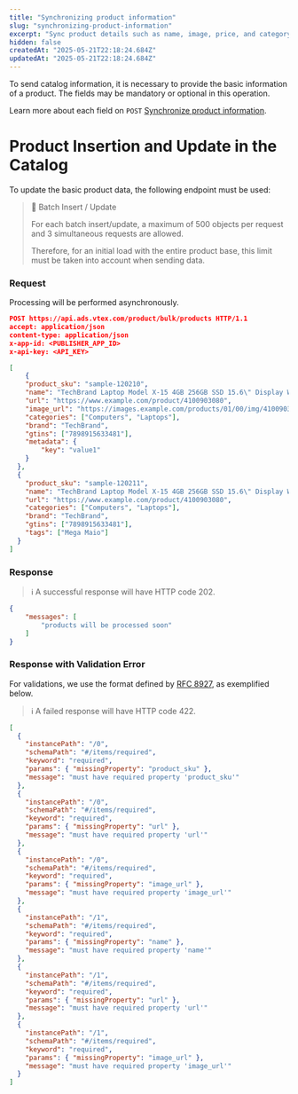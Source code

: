 ```yaml
---
title: "Synchronizing product information"
slug: "synchronizing-product-information"
excerpt: "Sync product details such as name, image, price, and category."
hidden: false
createdAt: "2025-05-21T22:18:24.684Z"
updatedAt: "2025-05-21T22:18:24.684Z"
---
```


To send catalog information, it is necessary to provide the basic information of a product. The fields may be mandatory or optional in this operation.

Learn more about each field on `POST` [Synchronize product information](https://developers.vtex.com/docs/api-reference/vtex-ads-api#post-/product/bulk/products).

# Product Insertion and Update in the Catalog

To update the basic product data, the following endpoint must be used:

> 🚧 Batch Insert / Update
> 
> For each batch insert/update, a maximum of 500 objects per request and 3 simultaneous requests are allowed.
> 
> Therefore, for an initial load with the entire product base, this limit must be taken into account when sending data.

### Request

Processing will be performed asynchronously.

```json
POST https://api.ads.vtex.com/product/bulk/products HTTP/1.1
accept: application/json
content-type: application/json
x-app-id: <PUBLISHER_APP_ID>
x-api-key: <API_KEY>

[
    {
    "product_sku": "sample-120210",
    "name": "TechBrand Laptop Model X-15 4GB 256GB SSD 15.6\" Display Windows 11 - Gray",
    "url": "https://www.example.com/product/4100903080",
    "image_url": "https://images.example.com/products/01/00/img/4100903/1/4100903143_1GG.jpg",
    "categories": ["Computers", "Laptops"],
    "brand": "TechBrand",
    "gtins": ["7898915633481"],
    "metadata": {
        "key": "value1"
    }
  },
  {
    "product_sku": "sample-120211", 
    "name": "TechBrand Laptop Model X-15 4GB 256GB SSD 15.6\" Display Windows 11 - Gray",
    "url": "https://www.example.com/product/4100903080",
    "categories": ["Computers", "Laptops"],
    "brand": "TechBrand",
    "gtins": ["7898915633481"],
    "tags": ["Mega Maio"]
  }
]
```

### Response

>ℹ️ A successful response will have HTTP code 202.

```json
{
	"messages": [
		"products will be processed soon"
	]
}
```

### Response with Validation Error

For validations, we use the format defined by [RFC 8927](https://datatracker.ietf.org/doc/rfc8927/), as exemplified below.

>ℹ️ A failed response will have HTTP code 422.

```json
[
  {
    "instancePath": "/0",
    "schemaPath": "#/items/required",
    "keyword": "required",
    "params": { "missingProperty": "product_sku" },
    "message": "must have required property 'product_sku'"
  },
  {
    "instancePath": "/0",
    "schemaPath": "#/items/required",
    "keyword": "required",
    "params": { "missingProperty": "url" },
    "message": "must have required property 'url'"
  },
  {
    "instancePath": "/0",
    "schemaPath": "#/items/required",
    "keyword": "required",
    "params": { "missingProperty": "image_url" },
    "message": "must have required property 'image_url'"
  },
  {
    "instancePath": "/1",
    "schemaPath": "#/items/required",
    "keyword": "required",
    "params": { "missingProperty": "name" },
    "message": "must have required property 'name'"
  },
  {
    "instancePath": "/1",
    "schemaPath": "#/items/required",
    "keyword": "required",
    "params": { "missingProperty": "url" },
    "message": "must have required property 'url'"
  },
  {
    "instancePath": "/1",
    "schemaPath": "#/items/required",
    "keyword": "required",
    "params": { "missingProperty": "image_url" },
    "message": "must have required property 'image_url'"
  }
]
```
